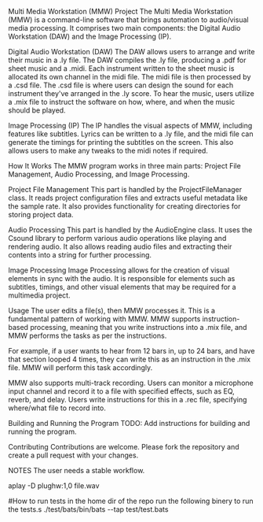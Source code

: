 Multi Media Workstation (MMW) Project
The Multi Media Workstation (MMW) is a command-line software that brings automation to audio/visual media processing. 
It comprises two main components: the Digital Audio Workstation (DAW) and the Image Processing (IP).

Digital Audio Workstation (DAW)
The DAW allows users to arrange and write their music in a .ly file. 
The DAW compiles the .ly file, producing a .pdf for sheet music and a .midi. 
Each instrument written to the sheet music is allocated its own channel in the midi file. 
The midi file is then processed by a .csd file. The .csd file is where users can design the sound 
for each instrument they've arranged in the .ly score. To hear the music, users utilize a .mix file 
to instruct the software on how, where, and when the music should be played.

Image Processing (IP)
The IP handles the visual aspects of MMW, including features like subtitles. Lyrics can be written 
to a .ly file, and the midi file can generate the timings for printing the subtitles on the screen. 
This also allows users to make any tweaks to the midi notes if required.

How It Works
The MMW program works in three main parts: Project File Management, Audio Processing, and Image Processing.

Project File Management
This part is handled by the ProjectFileManager class. It reads project configuration files and extracts useful metadata like the sample rate. It also provides functionality for creating directories for storing project data.

Audio Processing
This part is handled by the AudioEngine class. It uses the Csound library to perform various audio operations like playing and rendering audio. It also allows reading audio files and extracting their contents into a string for further processing.

Image Processing
Image Processing allows for the creation of visual elements in sync with the audio. It is responsible for elements such as subtitles, timings, and other visual elements that may be required for a multimedia project.

Usage
The user edits a file(s), then MMW processes it. This is a fundamental pattern of working with MMW. MMW supports instruction-based processing, meaning that you write instructions into a .mix file, and MMW performs the tasks as per the instructions.

For example, if a user wants to hear from 12 bars in, up to 24 bars, and have that section looped 4 times, they can write this as an instruction in the .mix file. MMW will perform this task accordingly.

MMW also supports multi-track recording. Users can monitor a microphone input channel and record it to a file with specified effects, such as EQ, reverb, and delay. Users write instructions for this in a .rec file, specifying where/what file to record into.

Building and Running the Program
TODO: Add instructions for building and running the program.

Contributing
Contributions are welcome. Please fork the repository and create a pull request with your changes.

NOTES
The user needs a stable workflow.

aplay -D plughw:1,0 file.wav


#How to run tests
in the home dir of the repo run the following binery to run the tests.s
./test/bats/bin/bats --tap test/test.bats

